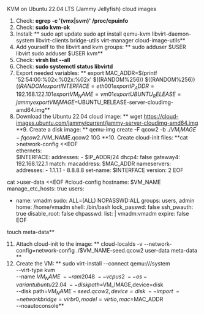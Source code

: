 KVM on Ubuntu 22.04 LTS (Jammy Jellyfish) cloud images
1. Check: **egrep -c '(vmx|svm)' /proc/cpuinfo**
2. Check: **sudo kvm-ok**
3. Install:
**  sudo apt update
  sudo apt install qemu-kvm libvirt-daemon-system libvirt-clients bridge-utils virt-manager cloud-image-utils**
4. Add yourself to the libvirt and kvm groups:
**  sudo adduser $USER libvirt
  sudo adduser $USER kvm**
5. Check: **virsh list --all**
6. Check: **sudo systemctl status libvirtd**
7. Export needed variables:
**  export MAC_ADDR=$(printf '52:54:00:%02x:%02x:%02x' $((RANDOM%256)) $((RANDOM%256)) $((RANDOM%256)))
  export INTERFACE=eth001
  export IP_ADDR=192.168.122.101
  export VM_NAME=vm01
  export UBUNTU_RELEASE=jammy  
  export VM_IMAGE=$UBUNTU_RELEASE-server-cloudimg-amd64.img\**
8. Download the Ubuntu 22.04 cloud image:
**  wget https://cloud-images.ubuntu.com/jammy/current/jammy-server-cloudimg-amd64.img
**9. Create a disk image:
**  qemu-img create -F qcow2 -b ./$VM_IMAGE -f qcow2 ./$VM_NAME.qcow2 10G
**10. Create cloud-init files:
**cat >network-config <<EOF                                                             
ethernets:    
    $INTERFACE:
        addresses:
        - $IP_ADDR/24
        dhcp4: false
        gateway4: 192.168.122.1
        match:
            macaddress: $MAC_ADDR
        nameservers:
            addresses:
            - 1.1.1.1
            - 8.8.8.8
        set-name: $INTERFACE
version: 2
EOF

cat >user-data <<EOF
#cloud-config
hostname: $VM_NAME
manage_etc_hosts: true
users:
  - name: vmadm
    sudo: ALL=(ALL) NOPASSWD:ALL
    groups: users, admin
    home: /home/vmadm
    shell: /bin/bash
    lock_passwd: false
ssh_pwauth: true
disable_root: false
chpasswd:
  list: |
    vmadm:vmadm
  expire: false
EOF

touch meta-data**

11. Attach cloud-init to the image:
**  cloud-localds -v --network-config=network-config ./$VM_NAME-seed.qcow2 user-data meta-data
**
13. Create the VM:
 ** sudo virt-install --connect qemu:///system \
  --virt-type kvm \
  --name $VM_NAME \
  --ram 2048 \
  --vcpus 2 \
  --os-variant ubuntu22.04 \
  --disk path=$VM_IMAGE,device=disk \
  --disk path=$VM_NAME-seed.qcow2,device=disk \
  --import \
  --network bridge=virbr0,model=virtio,mac=$MAC_ADDR \
  --noautoconsole**
